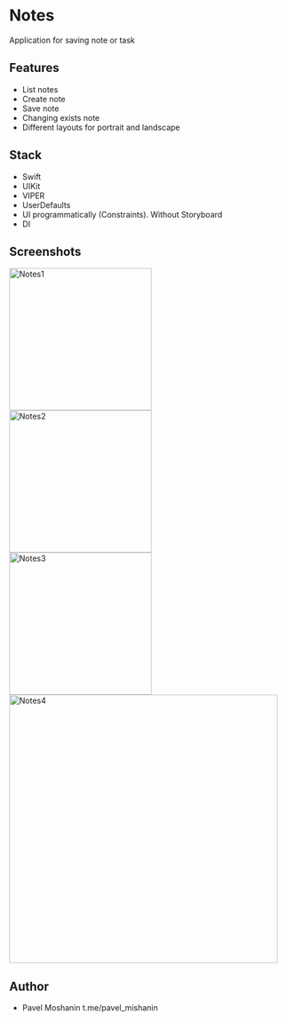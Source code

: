 # Notes
Application for saving note or task

## Features
- List notes
- Create note
- Save note
- Changing exists note
- Different layouts for portrait and landscape

## Stack
- Swift
- UIKit
- VIPER
- UserDefaults
- UI programmatically (Constraints). Without Storyboard
- DI

## Screenshots

<img width="256" alt="Notes1" src="https://user-images.githubusercontent.com/87460819/195494958-c00e35f8-ecf4-41c0-9c56-78efc5a073e5.png"><img width="256" alt="Notes2" src="https://user-images.githubusercontent.com/87460819/195494984-97e30255-db32-4bc6-930f-9d195a063b74.png"><img width="256" alt="Notes3" src="https://user-images.githubusercontent.com/87460819/195495008-060bc5b3-1502-434f-96fe-a31933edcbfc.png">
<img width="483" alt="Notes4" src="https://user-images.githubusercontent.com/87460819/195495027-56b9448e-76ef-476a-950a-094c6b9f3cce.png">

## Author
- Pavel Moshanin t.me/pavel_mishanin
